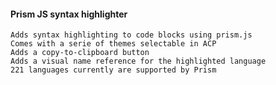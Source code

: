 #### Prism JS syntax highlighter

    Adds syntax highlighting to code blocks using prism.js
    Comes with a serie of themes selectable in ACP
    Adds a copy-to-clipboard button
    Adds a visual name reference for the highlighted language
    221 languages currently are supported by Prism
